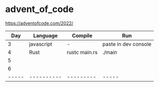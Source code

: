 # advent_of_code
https://adventofcode.com/2022/

| Day | Language | Compile | Run |
|-----|----------|---------|-----|
|   3 | javascript|   -    |   paste in dev console  |
|   4 |    Rust      |  rustc main.rs       |  ./main   |
|   5 |          |         |     |
|   6 |          |         |     |
|-----|----------|---------|-----|
